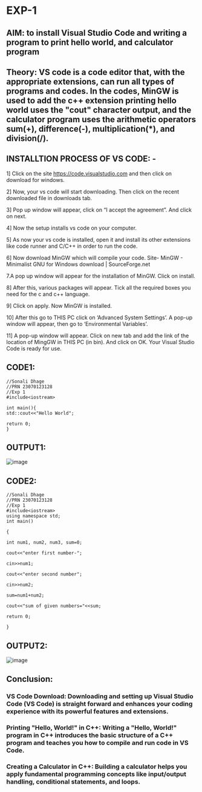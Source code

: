 # EXP-1
## AIM: to install Visual Studio Code and writing a program to print hello world, and calculator program

## Theory: VS code is a code editor that, with the appropriate extensions, can run all types of programs and codes. In the codes, MinGW is used to add the c++ extension printing hello world uses the "cout" character output, and the calculator program uses the arithmetic operators sum(+), difference(-), multiplication(*), and division(/).

## INSTALLTION PROCESS OF VS CODE: -

1] Click on the site https://code.visualstudio.com and then click on download for windows.
 
2] Now, your vs code will start downloading. Then click on the recent downloaded file in downloads tab.
 
3] Pop up window will appear, click on “I accept the agreement”. And click on next.
 
4] Now the setup installs vs code on your computer.
 
5] As now your vs code is installed, open it and install its other extensions like code runner and C/C++ in order to run the code. 
 
6] Now download MinGW which will compile your code. Site- MinGW - Minimalist GNU for Windows download | SourceForge.net

 
7.A pop up window will appear for the installation of MinGW. Click on install.
 
8] After this, various packages will appear. Tick all the required boxes you need for the c and c++ language.

9] Click on apply. Now MinGW is installed.
 
10] After this go to THIS PC click on ‘Advanced System Settings’. A pop-up window will appear, then go to ‘Environmental Variables’.
 
11] A pop-up window will appear. Click on new tab and add the link of the location of MingGW in THIS PC (in bin). And click on OK. Your Visual Studio Code is ready for use.

## CODE1:

```
//Sonali Dhage
//PRN 23070123128
//Exp 1
#include<iostream>

int main(){
std::cout<<"Hello World";

return 0;
}
```

## OUTPUT1:

![image](https://github.com/user-attachments/assets/b060df74-0f1f-4cf6-a528-1c1230169a30)

## CODE2:

```
//Sonali Dhage
//PRN 23070123128
//Exp 1
#include<iostream>
using namespace std;
int main()

{

int num1, num2, num3, sum=0;

cout<<"enter first number-";

cin>>num1;

cout<<"enter second number";

cin>>num2;

sum=num1+num2;

cout<<"sum of given numbers="<<sum;

return 0;

}
```

## OUTPUT2:

![image](https://github.com/user-attachments/assets/85a7c15a-b64d-4ee1-8f9c-5efd86c148f6)

## Conclusion:

### VS Code Download: Downloading and setting up Visual Studio Code (VS Code) is straight forward and enhances your coding experience with its powerful features and extensions.

### Printing "Hello, World!" in C++: Writing a "Hello, World!" program in C++ introduces the basic structure of a C++ program and teaches you how to compile and run code in VS Code.

### Creating a Calculator in C++: Building a calculator helps you apply fundamental programming concepts like input/output handling, conditional statements, and loops.

